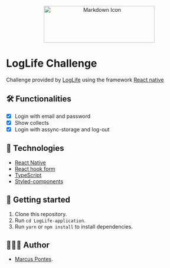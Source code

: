 <p align="center">
  <img src="https://loglifelogistica.com.br/wp-content/uploads/2020/04/logo_loglife-250x74.png" alt="Markdown Icon" width="300px" height="100px">
</p>

# LogLife Challenge

Challenge provided by
[LogLife](https://loglifelogistica.com.br/)
using the framework
[React native](https://reactnative.dev/)

## 🛠️ Functionalities

- [x] Login with email and password
- [x] Show collects
- [x] Login with assync-storage and log-out

## 🚀 Technologies

- [React Native](https://reactnative.dev/)
- [React hook form](https://react-hook-form.com/)
- [TypeScript](https://www.typescriptlang.org)
- [Styled-components](https://styled-components.com)

## 🤔 Getting started

1. Clone this repository.
2. Run `cd LogLife-application`.
3. Run `yarn` or `npm install` to install dependencies.

## 👨🏻‍💻 Author

- [Marcus Pontes](https://ayo.so/marcuspontes).
